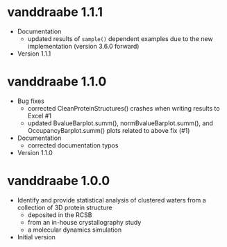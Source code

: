 
# vanddraabe 1.1.1

* Documentation
  + updated results of `sample()` dependent examples due to the new implementation (version 3.6.0 forward)
* Version 1.1.1

# vanddraabe 1.1.0

* Bug fixes
  + corrected CleanProteinStructures() crashes when writing results to Excel #1
  + updated BvalueBarplot.summ(), normBvalueBarplot.summ(), and OccupancyBarplot.summ() plots related to above fix (#1)
* Documentation
  + corrected documentation typos
* Version 1.1.0

# vanddraabe 1.0.0

* Identify and provide statistical analysis of clustered waters from a collection of 3D protein structure
  + deposited in the RCSB
  + from an in-house crystallography study
  + a molecular dynamics simulation
* Initial version
